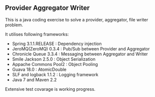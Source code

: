 Provider Aggregator Writer
--------------

This is a java coding exercise to solve a provider, aggregator, file writer problem.

It utilises following frameworks:
- Spring  3.1.1.RELEASE : Dependency injection
- JeroMQ(ZeroMQ)  0.3.4 : Pub/Sub between Provider  and Aggregator
- Chronicle Queue 3.3.4 : Messaging between Aggregator and Writer
- Smile Jackson  2.5.0 : Object Serialization 
- Appache Commons Pool2 : Object Pooling 
- Guava 18.0 : AtomicDouble 
- SLF and logback 1.1.2 : Logging framework 
- Java 7 and Maven 2.2

Extensive test covarage is working progress. 
